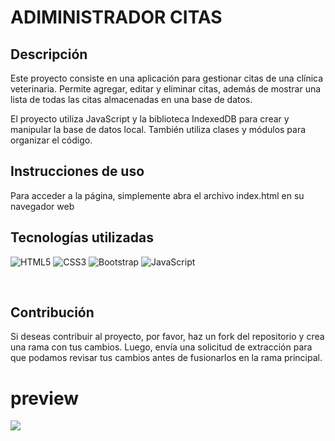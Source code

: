 # ADIMINISTRADOR CITAS

## Descripción

Este proyecto consiste en una aplicación para gestionar citas de una clínica veterinaria. Permite agregar, editar y eliminar citas, además de mostrar una lista de todas las citas almacenadas en una base de datos.

El proyecto utiliza JavaScript y la biblioteca IndexedDB para crear y manipular la base de datos local. También utiliza clases y módulos para organizar el código.

## Instrucciones de uso

Para acceder a la página, simplemente abra el archivo index.html en su navegador web

## Tecnologías utilizadas

![HTML5](https://img.shields.io/badge/html5-%23E34F26.svg?style=for-the-badge&logo=html5&logoColor=white)
![CSS3](https://img.shields.io/badge/css3-%231572B6.svg?style=for-the-badge&logo=css3&logoColor=white)
![Bootstrap](https://img.shields.io/badge/bootstrap-%238511FA.svg?style=for-the-badge&logo=bootstrap&logoColor=white)
![JavaScript](https://img.shields.io/badge/javascript-%23323330.svg?style=for-the-badge&logo=javascript&logoColor=%23F7DF1E)

</br>

## Contribución

Si deseas contribuir al proyecto, por favor, haz un fork del repositorio y crea una rama con tus cambios. Luego, envía una solicitud de extracción para que podamos revisar tus cambios antes de fusionarlos en la rama principal.

# preview

![](https://i.imgur.com/EZZ1MEt.png)
